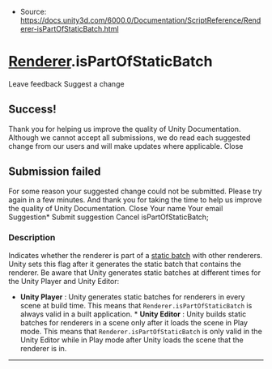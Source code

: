 * Source: https://docs.unity3d.com/6000.0/Documentation/ScriptReference/Renderer-isPartOfStaticBatch.html

#  [Renderer](https://docs.unity3d.com/6000.0/Documentation/ScriptReference/Renderer.html).isPartOfStaticBatch
Leave feedback
Suggest a change
## Success!
Thank you for helping us improve the quality of Unity Documentation. Although we cannot accept all submissions, we do read each suggested change from our users and will make updates where applicable.
Close
## Submission failed
For some reason your suggested change could not be submitted. Please <a>try again</a> in a few minutes. And thank you for taking the time to help us improve the quality of Unity Documentation.
Close
Your name Your email Suggestion* Submit suggestion
Cancel
isPartOfStaticBatch; 
### Description
Indicates whether the renderer is part of a [static batch](https://docs.unity3d.com/6000.0/Documentation/Manual/static-batching.html) with other renderers.
Unity sets this flag after it generates the static batch that contains the renderer. Be aware that Unity generates static batches at different times for the Unity Player and Unity Editor:  
  
* **Unity Player** : Unity generates static batches for renderers in every scene at build time. This means that `Renderer.isPartOfStaticBatch` is always valid in a built application. * **Unity Editor** : Unity builds static batches for renderers in a scene only after it loads the scene in Play mode. This means that `Renderer.isPartOfStaticBatch` is only valid in the Unity Editor while in Play mode after Unity loads the scene that the renderer is in.  
  

* * *
